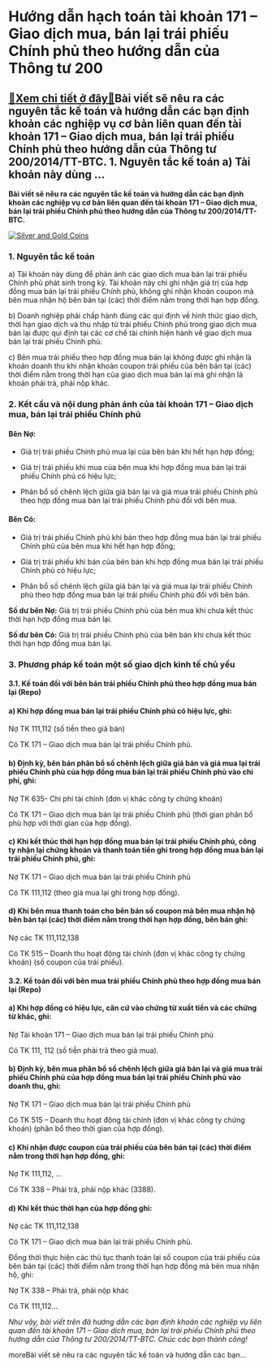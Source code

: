 Hướng dẫn hạch toán tài khoản 171 – Giao dịch mua, bán lại trái phiếu Chính phủ theo hướng dẫn của Thông tư 200
===============================================================================================================

[:gift:Xem chi tiết ở đây:gift:](https://hddtvn.com/huong-dan-hach-toan-tai-khoan-171-giao-dich-mua-ban-lai-trai-phieu-chinh-phu-theo-huong-dan-cua-thong-tu-200/)Bài viết sẽ nêu ra các nguyên tắc kế toán và hướng dẫn các bạn định khoản các nghiệp vụ cơ bản liên quan đến tài khoản 171 – Giao dịch mua, bán lại trái phiếu Chính phủ theo hướng dẫn của Thông tư 200/2014/TT-BTC. 1. Nguyên tắc kế toán a) Tài khoản này dùng …
--------------------------------------------------------------------------------------------------------------------------------------------------------------------------------------------------------------------------------------------------------------------------

**Bài viết sẽ nêu ra các nguyên tắc kế toán và hướng dẫn các bạn định khoản các nghiệp vụ cơ bản liên quan đến tài khoản 171 – Giao dịch mua, bán lại trái phiếu Chính phủ theo hướng dẫn của Thông tư 200/2014/TT-BTC.**


[![Silver and Gold Coins](https://hddtvn.com/wp-content/uploads/2021/01/coins-currency-investment-insurance-128867-scaled.jpeg)](https://hddtvn.com/wp-content/uploads/2021/01/coins-currency-investment-insurance-128867-scaled.jpeg)


### 1. Nguyên tắc kế toán


a) Tài khoản này dùng để phản ánh các giao dịch mua bán lại trái phiếu Chính phủ phát sinh trong kỳ. Tài khoản này chỉ ghi nhận giá trị của hợp đồng mua bán lại trái phiếu Chính phủ, không ghi nhận khoản coupon mà bên mua nhận hộ bên bán tại (các) thời điểm nằm trong thời hạn hợp đồng.


b) Doanh nghiệp phải chấp hành đúng các qui định về hình thức giao dịch, thời hạn giao dịch và thu nhập từ trái phiếu Chính phủ trong giao dịch mua bán lại được qui định tại các cơ chế tài chính hiện hành về giao dịch mua bán lại trái phiếu Chính phủ.


c) Bên mua trái phiếu theo hợp đồng mua bán lại không được ghi nhận là khoản doanh thu khi nhận khoản coupon trái phiếu của bên bán tại (các) thời điểm nằm trong thời hạn của giao dịch mua bán lại mà ghi nhận là khoản phải trả, phải nộp khác.


### 2. Kết cấu và nội dung phản ánh của tài khoản 171 – Giao dịch mua, bán lại trái phiếu Chính phủ


#### Bên Nợ:




* Giá trị trái phiếu Chính phủ mua lại của bên bán khi hết hạn hợp đồng;

* Giá trị trái phiếu khi mua của bên mua khi hợp đồng mua bán lại trái phiếu Chính phủ có hiệu lực;

* Phân bổ số chênh lệch giữa giá bán lại và giá mua trái phiếu Chính phủ theo hợp đồng mua bán lại trái phiếu Chính phủ đối với bên mua.



#### Bên Có:




* Giá trị trái phiếu Chính phủ khi bán theo hợp đồng mua bán lại trái phiếu Chính phủ của bên mua khi hết hạn hợp đồng;

* Giá trị trái phiếu khi bán của bên bán khi hợp đồng mua bán lại trái phiếu Chính phủ có hiệu lực;

* Phân bổ số chênh lệch giữa giá bán lại và giá mua lại trái phiếu Chính phủ theo hợp đồng mua bán lại trái phiếu Chính phủ đối với bên bán.



**Số dư bên Nợ:** Giá trị trái phiếu Chính phủ của bên mua khi chưa kết thúc thời hạn hợp đồng mua bán lại.


**Số dư bên Có:** Giá trị trái phiếu Chính phủ của bên bán khi chưa kết thúc thời hạn hợp đồng mua bán lại.


### 3. Phương pháp kế toán một số giao dịch kinh tế chủ yếu


#### 3.1. Kế toán đối với bên bán trái phiếu Chính phủ theo hợp đồng mua bán lại (Repo)


#### a) Khi hợp đồng mua bán lại trái phiếu Chính phủ có hiệu lực, ghi:


Nợ TK 111,112 (số tiền theo giá bán)


Có TK 171 – Giao dịch mua bán lại trái phiếu Chính phủ.


#### b) Định kỳ, bên bán phân bổ số chênh lệch giữa giá bán và giá mua lại trái phiếu Chính phủ của hợp đồng mua bán lại trái phiếu Chính phủ vào chi phí, ghi:


Nợ TK 635- Chi phí tài chính (đơn vị khác công ty chứng khoán)


Có TK 171 – Giao dịch mua bán lại trái phiếu Chính phủ (thời gian phân bổ phù hợp với thời gian của hợp đồng).


#### c) Khi kết thúc thời hạn hợp đồng mua bán lại trái phiếu Chính phủ, công ty nhận lại chứng khoán và thanh toán tiền ghi trong hợp đồng mua bán lại trái phiếu Chính phủ, ghi:


Nợ TK 171 – Giao dịch mua bán lại trái phiếu Chính phủ


Có TK 111,112 (theo giá mua lại ghi trong hợp đồng).


#### d) Khi bên mua thanh toán cho bên bán số coupon mà bên mua nhận hộ bên bán tại (các) thời điểm nằm trong thời hạn hợp đồng, bên bán ghi:


Nợ các TK 111,112,138


Có TK 515 – Doanh thu hoạt động tài chính (đơn vị khác công ty chứng khoán) (số coupon của trái phiếu).


#### 3.2. Kế toán đối với bên mua trái phiếu Chính phủ theo hợp đồng mua bán lại (Repo)


#### a) Khi hợp đồng có hiệu lực, căn cứ vào chứng từ xuất tiền và các chứng từ khác, ghi:


Nợ Tài khoản 171 – Giao dịch mua bán lại trái phiếu Chính phủ


Có TK 111, 112 (số tiền phải trả theo giá mua).


#### b) Định kỳ, bên mua phân bổ số chênh lệch giữa giá bán lại và giá mua trái phiếu Chính phủ của hợp đồng mua bán lại trái phiếu Chính phủ vào doanh thu, ghi:


Nợ TK 171 – Giao dịch mua bán lại trái phiếu Chính phủ


Có TK 515 – Doanh thu hoạt động tài chính (đơn vị khác công ty chứng khoán) (phân bổ theo thời gian của hợp đồng).


#### c) Khi nhận được coupon của trái phiếu của bên bán tại (các) thời điểm nằm trong thời hạn hợp đồng, ghi:


Nợ TK 111,112, …


Có TK 338 – Phải trả, phải nộp khác (3388).


#### d) Khi kết thúc thời hạn của hợp đồng ghi:


Nợ các TK 111,112,138


Có TK 171 – Giao dịch mua bán lại trái phiếu Chính phủ.


Đồng thời thực hiện các thủ tục thanh toán lại số coupon của trái phiếu của bên bán tại (các) thời điểm nằm trong thời hạn hợp đồng mà bên mua nhận hộ, ghi:


Nợ TK 338 – Phải trả, phải nộp khác


Có TK 111,112…


*Như vậy, bài viết trên đã hướng dẫn các bạn định khoản các nghiệp vụ liên quan đến tài khoản 171 – Giao dịch mua, bán lại trái phiếu Chính phủ theo hướng dẫn của Thông tư 200/2014/TT-BTC. Chúc các bạn thành công!*


moreBài viết sẽ nêu ra các nguyên tắc kế toán và hướng dẫn các bạn…

